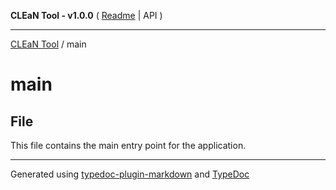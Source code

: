 **CLEaN Tool - v1.0.0** ( [Readme](../README.md) \| API )

***

[CLEaN Tool](../modules.md) / main

# main

## File

This file contains the main entry point for the application.

***

Generated using [typedoc-plugin-markdown](https://www.npmjs.com/package/typedoc-plugin-markdown) and [TypeDoc](https://typedoc.org/)
